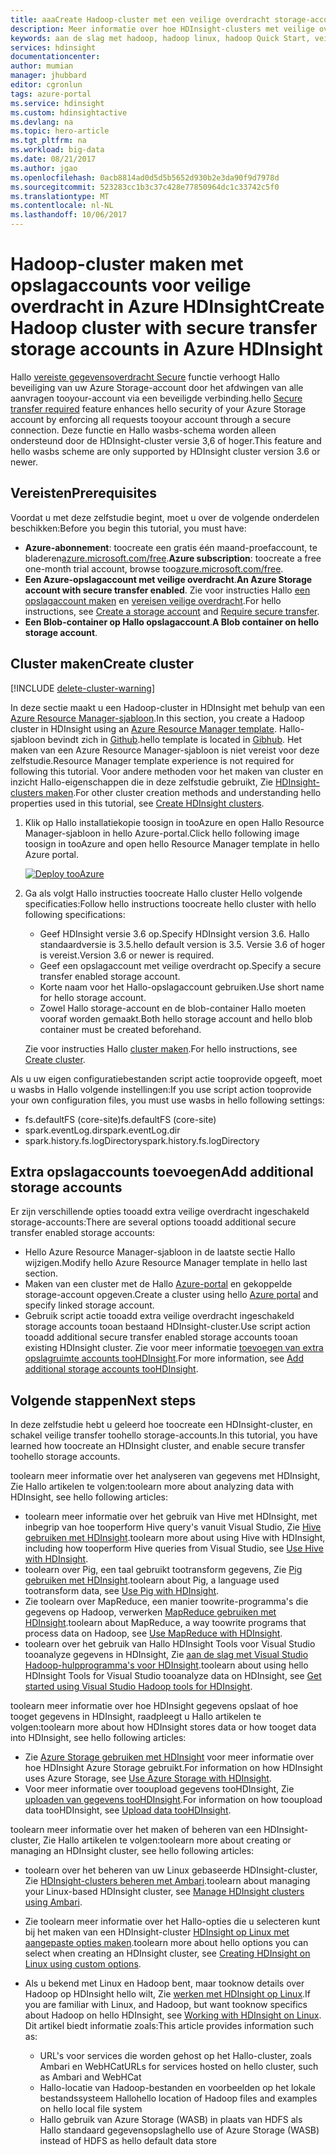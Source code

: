 ```yaml
---
title: aaaCreate Hadoop-cluster met een veilige overdracht storage-accounts in Azure HDInsight | Microsoft Docs
description: Meer informatie over hoe HDInsight-clusters met veilige overdracht toocreate ingeschakeld voor Azure storage-accounts.
keywords: aan de slag met hadoop, hadoop linux, hadoop Quick Start, veilige overdracht, azure opslagaccount
services: hdinsight
documentationcenter: 
author: mumian
manager: jhubbard
editor: cgronlun
tags: azure-portal
ms.service: hdinsight
ms.custom: hdinsightactive
ms.devlang: na
ms.topic: hero-article
ms.tgt_pltfrm: na
ms.workload: big-data
ms.date: 08/21/2017
ms.author: jgao
ms.openlocfilehash: 0acb8814ad0d5d5b5652d930b2e3da90f9d7978d
ms.sourcegitcommit: 523283cc1b3c37c428e77850964dc1c33742c5f0
ms.translationtype: MT
ms.contentlocale: nl-NL
ms.lasthandoff: 10/06/2017
---
```

# <a name="create-hadoop-cluster-with-secure-transfer-storage-accounts-in-azure-hdinsight"></a><span data-ttu-id="aa4e4-104">Hadoop-cluster maken met opslagaccounts voor veilige overdracht in Azure HDInsight</span><span class="sxs-lookup"><span data-stu-id="aa4e4-104">Create Hadoop cluster with secure transfer storage accounts in Azure HDInsight</span></span>

<span data-ttu-id="aa4e4-105">Hallo [vereiste gegevensoverdracht Secure](../storage/common/storage-require-secure-transfer.md) functie verhoogt Hallo beveiliging van uw Azure Storage-account door het afdwingen van alle aanvragen tooyour-account via een beveiligde verbinding.</span><span class="sxs-lookup"><span data-stu-id="aa4e4-105">hello [Secure transfer required](../storage/common/storage-require-secure-transfer.md) feature enhances hello security of your Azure Storage account by enforcing all requests tooyour account through a secure connection.</span></span> <span data-ttu-id="aa4e4-106">Deze functie en Hallo wasbs-schema worden alleen ondersteund door de HDInsight-cluster versie 3,6 of hoger.</span><span class="sxs-lookup"><span data-stu-id="aa4e4-106">This feature and hello wasbs scheme are only supported by HDInsight cluster version 3.6 or newer.</span></span> 

## <a name="prerequisites"></a><span data-ttu-id="aa4e4-107">Vereisten</span><span class="sxs-lookup"><span data-stu-id="aa4e4-107">Prerequisites</span></span>
<span data-ttu-id="aa4e4-108">Voordat u met deze zelfstudie begint, moet u over de volgende onderdelen beschikken:</span><span class="sxs-lookup"><span data-stu-id="aa4e4-108">Before you begin this tutorial, you must have:</span></span>

* <span data-ttu-id="aa4e4-109">**Azure-abonnement**: toocreate een gratis één maand-proefaccount, te bladeren[azure.microsoft.com/free](https://azure.microsoft.com/free).</span><span class="sxs-lookup"><span data-stu-id="aa4e4-109">**Azure subscription**: toocreate a free one-month trial account, browse too[azure.microsoft.com/free](https://azure.microsoft.com/free).</span></span>
* <span data-ttu-id="aa4e4-110">**Een Azure-opslagaccount met veilige overdracht**.</span><span class="sxs-lookup"><span data-stu-id="aa4e4-110">**An Azure Storage account with secure transfer enabled**.</span></span> <span data-ttu-id="aa4e4-111">Zie voor instructies Hallo [een opslagaccount maken](../storage/common/storage-create-storage-account.md#create-a-storage-account) en [vereisen veilige overdracht](../storage/common/storage-require-secure-transfer.md).</span><span class="sxs-lookup"><span data-stu-id="aa4e4-111">For hello instructions, see [Create a storage account](../storage/common/storage-create-storage-account.md#create-a-storage-account) and [Require secure transfer](../storage/common/storage-require-secure-transfer.md).</span></span>
* <span data-ttu-id="aa4e4-112">**Een Blob-container op Hallo opslagaccount**.</span><span class="sxs-lookup"><span data-stu-id="aa4e4-112">**A Blob container on hello storage account**.</span></span> 
## <a name="create-cluster"></a><span data-ttu-id="aa4e4-113">Cluster maken</span><span class="sxs-lookup"><span data-stu-id="aa4e4-113">Create cluster</span></span>

[!INCLUDE [delete-cluster-warning](../../includes/hdinsight-delete-cluster-warning.md)]


<span data-ttu-id="aa4e4-114">In deze sectie maakt u een Hadoop-cluster in HDInsight met behulp van een [Azure Resource Manager-sjabloon](../azure-resource-manager/resource-group-template-deploy.md).</span><span class="sxs-lookup"><span data-stu-id="aa4e4-114">In this section, you create a Hadoop cluster in HDInsight using an [Azure Resource Manager template](../azure-resource-manager/resource-group-template-deploy.md).</span></span> <span data-ttu-id="aa4e4-115">Hallo-sjabloon bevindt zich in [Github](https://azure.microsoft.com/resources/templates/101-hdinsight-linux-with-existing-default-storage-account/).</span><span class="sxs-lookup"><span data-stu-id="aa4e4-115">hello template is located in [Gibhub](https://azure.microsoft.com/resources/templates/101-hdinsight-linux-with-existing-default-storage-account/).</span></span> <span data-ttu-id="aa4e4-116">Het maken van een Azure Resource Manager-sjabloon is niet vereist voor deze zelfstudie.</span><span class="sxs-lookup"><span data-stu-id="aa4e4-116">Resource Manager template experience is not required for following this tutorial.</span></span> <span data-ttu-id="aa4e4-117">Voor andere methoden voor het maken van cluster en inzicht Hallo-eigenschappen die in deze zelfstudie gebruikt, Zie [HDInsight-clusters maken](hdinsight-hadoop-provision-linux-clusters.md).</span><span class="sxs-lookup"><span data-stu-id="aa4e4-117">For other cluster creation methods and understanding hello properties used in this tutorial, see [Create HDInsight clusters](hdinsight-hadoop-provision-linux-clusters.md).</span></span>

1. <span data-ttu-id="aa4e4-118">Klik op Hallo installatiekopie toosign in tooAzure en open Hallo Resource Manager-sjabloon in hello Azure-portal.</span><span class="sxs-lookup"><span data-stu-id="aa4e4-118">Click hello following image toosign in tooAzure and open hello Resource Manager template in hello Azure portal.</span></span> 
   
    <a href="https://portal.azure.com/#create/Microsoft.Template/uri/https%3A%2F%2Fraw.githubusercontent.com%2FAzure%2Fazure-quickstart-templates%2Fmaster%2F101-hdinsight-linux-with-existing-default-storage-account%2Fazuredeploy.json" target="_blank"><img src="./media/hdinsight-hadoop-linux-tutorial-get-started/deploy-to-azure.png" alt="Deploy tooAzure"></a>

2. <span data-ttu-id="aa4e4-119">Ga als volgt Hallo instructies toocreate Hallo cluster Hello volgende specificaties:</span><span class="sxs-lookup"><span data-stu-id="aa4e4-119">Follow hello instructions toocreate hello cluster with hello following specifications:</span></span> 

    - <span data-ttu-id="aa4e4-120">Geef HDInsight versie 3.6 op.</span><span class="sxs-lookup"><span data-stu-id="aa4e4-120">Specify HDInsight version 3.6.</span></span>  <span data-ttu-id="aa4e4-121">Hallo standaardversie is 3.5.</span><span class="sxs-lookup"><span data-stu-id="aa4e4-121">hello default version is 3.5.</span></span> <span data-ttu-id="aa4e4-122">Versie 3.6 of hoger is vereist.</span><span class="sxs-lookup"><span data-stu-id="aa4e4-122">Version 3.6 or newer is required.</span></span>
    - <span data-ttu-id="aa4e4-123">Geef een opslagaccount met veilige overdracht op.</span><span class="sxs-lookup"><span data-stu-id="aa4e4-123">Specify a secure transfer enabled storage account.</span></span>
    - <span data-ttu-id="aa4e4-124">Korte naam voor het Hallo-opslagaccount gebruiken.</span><span class="sxs-lookup"><span data-stu-id="aa4e4-124">Use short name for hello storage account.</span></span>
    - <span data-ttu-id="aa4e4-125">Zowel Hallo storage-account en de blob-container Hallo moeten vooraf worden gemaakt.</span><span class="sxs-lookup"><span data-stu-id="aa4e4-125">Both hello storage account and hello blob container must be created beforehand.</span></span> 

    <span data-ttu-id="aa4e4-126">Zie voor instructies Hallo [cluster maken](./hdinsight-hadoop-linux-tutorial-get-started.md#create-cluster).</span><span class="sxs-lookup"><span data-stu-id="aa4e4-126">For hello instructions, see [Create cluster](./hdinsight-hadoop-linux-tutorial-get-started.md#create-cluster).</span></span> 

<span data-ttu-id="aa4e4-127">Als u uw eigen configuratiebestanden script actie tooprovide opgeeft, moet u wasbs in Hallo volgende instellingen:</span><span class="sxs-lookup"><span data-stu-id="aa4e4-127">If you use script action tooprovide your own configuration files, you must use wasbs in hello following settings:</span></span>

- <span data-ttu-id="aa4e4-128">fs.defaultFS (core-site)</span><span class="sxs-lookup"><span data-stu-id="aa4e4-128">fs.defaultFS (core-site)</span></span>
- <span data-ttu-id="aa4e4-129">spark.eventLog.dir</span><span class="sxs-lookup"><span data-stu-id="aa4e4-129">spark.eventLog.dir</span></span> 
- <span data-ttu-id="aa4e4-130">spark.history.fs.logDirectory</span><span class="sxs-lookup"><span data-stu-id="aa4e4-130">spark.history.fs.logDirectory</span></span>

## <a name="add-additional-storage-accounts"></a><span data-ttu-id="aa4e4-131">Extra opslagaccounts toevoegen</span><span class="sxs-lookup"><span data-stu-id="aa4e4-131">Add additional storage accounts</span></span>

<span data-ttu-id="aa4e4-132">Er zijn verschillende opties tooadd extra veilige overdracht ingeschakeld storage-accounts:</span><span class="sxs-lookup"><span data-stu-id="aa4e4-132">There are several options tooadd additional secure transfer enabled storage accounts:</span></span>

- <span data-ttu-id="aa4e4-133">Hello Azure Resource Manager-sjabloon in de laatste sectie Hallo wijzigen.</span><span class="sxs-lookup"><span data-stu-id="aa4e4-133">Modify hello Azure Resource Manager template in hello last section.</span></span>
- <span data-ttu-id="aa4e4-134">Maken van een cluster met de Hallo [Azure-portal](https://portal.azure.com) en gekoppelde storage-account opgeven.</span><span class="sxs-lookup"><span data-stu-id="aa4e4-134">Create a cluster using hello [Azure portal](https://portal.azure.com) and specify linked storage account.</span></span>
- <span data-ttu-id="aa4e4-135">Gebruik script actie tooadd extra veilige overdracht ingeschakeld storage accounts tooan bestaand HDInsight-cluster.</span><span class="sxs-lookup"><span data-stu-id="aa4e4-135">Use script action tooadd additional secure transfer enabled storage accounts tooan existing HDInsight cluster.</span></span>  <span data-ttu-id="aa4e4-136">Zie voor meer informatie [toevoegen van extra opslagruimte accounts tooHDInsight](hdinsight-hadoop-add-storage.md).</span><span class="sxs-lookup"><span data-stu-id="aa4e4-136">For more information, see [Add additional storage accounts tooHDInsight](hdinsight-hadoop-add-storage.md).</span></span>

## <a name="next-steps"></a><span data-ttu-id="aa4e4-137">Volgende stappen</span><span class="sxs-lookup"><span data-stu-id="aa4e4-137">Next steps</span></span>
<span data-ttu-id="aa4e4-138">In deze zelfstudie hebt u geleerd hoe toocreate een HDInsight-cluster, en schakel veilige transfer toohello storage-accounts.</span><span class="sxs-lookup"><span data-stu-id="aa4e4-138">In this tutorial, you have learned how toocreate an HDInsight cluster, and enable secure transfer toohello storage accounts.</span></span>

<span data-ttu-id="aa4e4-139">toolearn meer informatie over het analyseren van gegevens met HDInsight, Zie Hallo artikelen te volgen:</span><span class="sxs-lookup"><span data-stu-id="aa4e4-139">toolearn more about analyzing data with HDInsight, see hello following articles:</span></span>

* <span data-ttu-id="aa4e4-140">toolearn meer informatie over het gebruik van Hive met HDInsight, met inbegrip van hoe tooperform Hive query's vanuit Visual Studio, Zie [Hive gebruiken met HDInsight][hdinsight-use-hive].</span><span class="sxs-lookup"><span data-stu-id="aa4e4-140">toolearn more about using Hive with HDInsight, including how tooperform Hive queries from Visual Studio, see [Use Hive with HDInsight][hdinsight-use-hive].</span></span>
* <span data-ttu-id="aa4e4-141">toolearn over Pig, een taal gebruikt tootransform gegevens, Zie [Pig gebruiken met HDInsight][hdinsight-use-pig].</span><span class="sxs-lookup"><span data-stu-id="aa4e4-141">toolearn about Pig, a language used tootransform data, see [Use Pig with HDInsight][hdinsight-use-pig].</span></span>
* <span data-ttu-id="aa4e4-142">Zie toolearn over MapReduce, een manier toowrite-programma's die gegevens op Hadoop, verwerken [MapReduce gebruiken met HDInsight][hdinsight-use-mapreduce].</span><span class="sxs-lookup"><span data-stu-id="aa4e4-142">toolearn about MapReduce, a way toowrite programs that process data on Hadoop, see [Use MapReduce with HDInsight][hdinsight-use-mapreduce].</span></span>
* <span data-ttu-id="aa4e4-143">toolearn over het gebruik van Hallo HDInsight Tools voor Visual Studio tooanalyze gegevens in HDInsight, Zie [aan de slag met Visual Studio Hadoop-hulpprogramma's voor HDInsight](hdinsight-hadoop-visual-studio-tools-get-started.md).</span><span class="sxs-lookup"><span data-stu-id="aa4e4-143">toolearn about using hello HDInsight Tools for Visual Studio tooanalyze data on HDInsight, see [Get started using Visual Studio Hadoop tools for HDInsight](hdinsight-hadoop-visual-studio-tools-get-started.md).</span></span>

<span data-ttu-id="aa4e4-144">toolearn meer informatie over hoe HDInsight gegevens opslaat of hoe tooget gegevens in HDInsight, raadpleegt u Hallo artikelen te volgen:</span><span class="sxs-lookup"><span data-stu-id="aa4e4-144">toolearn more about how HDInsight stores data or how tooget data into HDInsight, see hello following articles:</span></span>

* <span data-ttu-id="aa4e4-145">Zie [Azure Storage gebruiken met HDInsight](hdinsight-hadoop-use-blob-storage.md) voor meer informatie over hoe HDInsight Azure Storage gebruikt.</span><span class="sxs-lookup"><span data-stu-id="aa4e4-145">For information on how HDInsight uses Azure Storage, see [Use Azure Storage with HDInsight](hdinsight-hadoop-use-blob-storage.md).</span></span>
* <span data-ttu-id="aa4e4-146">Voor meer informatie over tooupload gegevens tooHDInsight, Zie [uploaden van gegevens tooHDInsight][hdinsight-upload-data].</span><span class="sxs-lookup"><span data-stu-id="aa4e4-146">For information on how tooupload data tooHDInsight, see [Upload data tooHDInsight][hdinsight-upload-data].</span></span>

<span data-ttu-id="aa4e4-147">toolearn meer informatie over het maken of beheren van een HDInsight-cluster, Zie Hallo artikelen te volgen:</span><span class="sxs-lookup"><span data-stu-id="aa4e4-147">toolearn more about creating or managing an HDInsight cluster, see hello following articles:</span></span>

* <span data-ttu-id="aa4e4-148">toolearn over het beheren van uw Linux gebaseerde HDInsight-cluster, Zie [HDInsight-clusters beheren met Ambari](hdinsight-hadoop-manage-ambari.md).</span><span class="sxs-lookup"><span data-stu-id="aa4e4-148">toolearn about managing your Linux-based HDInsight cluster, see [Manage HDInsight clusters using Ambari](hdinsight-hadoop-manage-ambari.md).</span></span>
* <span data-ttu-id="aa4e4-149">Zie toolearn meer informatie over het Hallo-opties die u selecteren kunt bij het maken van een HDInsight-cluster [HDInsight op Linux met aangepaste opties maken](hdinsight-hadoop-provision-linux-clusters.md).</span><span class="sxs-lookup"><span data-stu-id="aa4e4-149">toolearn more about hello options you can select when creating an HDInsight cluster, see [Creating HDInsight on Linux using custom options](hdinsight-hadoop-provision-linux-clusters.md).</span></span>
* <span data-ttu-id="aa4e4-150">Als u bekend met Linux en Hadoop bent, maar tooknow details over Hadoop op HDInsight hello wilt, Zie [werken met HDInsight op Linux](hdinsight-hadoop-linux-information.md).</span><span class="sxs-lookup"><span data-stu-id="aa4e4-150">If you are familiar with Linux, and Hadoop, but want tooknow specifics about Hadoop on hello HDInsight, see [Working with HDInsight on Linux](hdinsight-hadoop-linux-information.md).</span></span> <span data-ttu-id="aa4e4-151">Dit artikel biedt informatie zoals:</span><span class="sxs-lookup"><span data-stu-id="aa4e4-151">This article provides information such as:</span></span>
  
  * <span data-ttu-id="aa4e4-152">URL's voor services die worden gehost op het Hallo-cluster, zoals Ambari en WebHCat</span><span class="sxs-lookup"><span data-stu-id="aa4e4-152">URLs for services hosted on hello cluster, such as Ambari and WebHCat</span></span>
  * <span data-ttu-id="aa4e4-153">Hallo-locatie van Hadoop-bestanden en voorbeelden op het lokale bestandssysteem Hallo</span><span class="sxs-lookup"><span data-stu-id="aa4e4-153">hello location of Hadoop files and examples on hello local file system</span></span>
  * <span data-ttu-id="aa4e4-154">Hallo gebruik van Azure Storage (WASB) in plaats van HDFS als Hallo standaard gegevensopslag</span><span class="sxs-lookup"><span data-stu-id="aa4e4-154">hello use of Azure Storage (WASB) instead of HDFS as hello default data store</span></span>

[1]: ../HDInsight/hdinsight-hadoop-visual-studio-tools-get-started.md

[hdinsight-provision]: hdinsight-provision-linux-clusters.md
[hdinsight-upload-data]: hdinsight-upload-data.md
[hdinsight-use-mapreduce]: hdinsight-use-mapreduce.md
[hdinsight-use-hive]: hdinsight-use-hive.md
[hdinsight-use-pig]: hdinsight-use-pig.md


